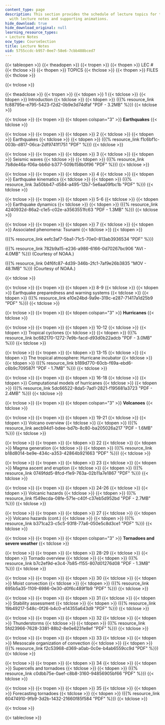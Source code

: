 ```yaml
---
content_type: page
description: This section provides the schedule of lecture topics for the course along
  with lecture notes and supporting animations.
hide_download: true
hide_download_original: null
learning_resource_types:
- Lecture Notes
ocw_type: CourseSection
title: Lecture Notes
uid: 5755ccdc-b957-0ee7-58e6-7cbb488bced7
---
```


{{< tableopen >}}
{{< theadopen >}}
{{< tropen >}}
{{< thopen >}}
LEC #
{{< thclose >}}
{{< thopen >}}
TOPICS
{{< thclose >}}
{{< thopen >}}
FILES
{{< thclose >}}

{{< trclose >}}

{{< theadclose >}}
{{< tropen >}}
{{< tdopen >}}
1
{{< tdclose >}}
{{< tdopen >}}
Introduction
{{< tdclose >}}
{{< tdopen >}}
({{% resource_link fc88795e-e795-5423-f2d2-0b9e3d74dfaf "PDF - 3.2MB" %}})
{{< tdclose >}}

{{< trclose >}}
{{< tropen >}}
{{< tdopen colspan="3" >}}
**Earthquakes**
{{< tdclose >}}

{{< trclose >}}
{{< tropen >}}
{{< tdopen >}}
2
{{< tdclose >}}
{{< tdopen >}}
Earthquakes
{{< tdclose >}}
{{< tdopen >}}
({{% resource_link f1c6bf1c-003b-d817-06ca-2df9741f1751 "PDF" %}})
{{< tdclose >}}

{{< trclose >}}
{{< tropen >}}
{{< tdopen >}}
3
{{< tdclose >}}
{{< tdopen >}}
Seismic waves
{{< tdclose >}}
{{< tdopen >}}
({{% resource_link 7b8de46a-f06a-bb6d-b377-509b158b0f96 "PDF" %}})
{{< tdclose >}}

{{< trclose >}}
{{< tropen >}}
{{< tdopen >}}
4
{{< tdclose >}}
{{< tdopen >}}
Earthquake kinematics
{{< tdclose >}}
{{< tdopen >}}
({{% resource_link 3a50bb47-d584-a495-12b7-5e6aa09fbc1b "PDF" %}})
{{< tdclose >}}

{{< trclose >}}
{{< tropen >}}
{{< tdopen >}}
5-6
{{< tdclose >}}
{{< tdopen >}}
Earthquake dynamics
{{< tdclose >}}
{{< tdopen >}}
({{% resource_link 4240932d-86a2-c1e5-c02e-a3563551fc63 "PDF - 1.3MB" %}})
{{< tdclose >}}

{{< trclose >}}
{{< tropen >}}
{{< tdopen >}}
7
{{< tdclose >}}
{{< tdopen >}}
Associated phenomena: Tsunami
{{< tdclose >}}
{{< tdopen >}}


({{% resource_link eefc3af7-5ba1-71c5-70e0-813ab3936534 "PDF" %}})

({{% resource_link 782b9a15-e236-a986-6166-0d70267bc906 "AVI - 4.0MB" %}}) (Courtesy of NOAA.)

({{% resource_link 04f6fc87-4d39-346b-2fc1-7af9e26b3835 "MOV - 48.1MB" %}}) (Courtesy of NOAA.)


{{< tdclose >}}

{{< trclose >}}
{{< tropen >}}
{{< tdopen >}}
8-9
{{< tdclose >}}
{{< tdopen >}}
Earthquake preparedness and warning systems
{{< tdclose >}}
{{< tdopen >}}
({{% resource_link e10e24bd-9a9e-319c-e287-71417a1d25b9 "PDF" %}})
{{< tdclose >}}

{{< trclose >}}
{{< tropen >}}
{{< tdopen colspan="3" >}}
**Hurricanes**
{{< tdclose >}}

{{< trclose >}}
{{< tropen >}}
{{< tdopen >}}
10-12
{{< tdclose >}}
{{< tdopen >}}
Tropical cyclones
{{< tdclose >}}
{{< tdopen >}}
({{% resource_link bc682170-1272-7e9b-facd-d93d0b22adcb "PDF - 3.0MB" %}})
{{< tdclose >}}

{{< trclose >}}
{{< tropen >}}
{{< tdopen >}}
13-15
{{< tdclose >}}
{{< tdopen >}}
The tropical atmosphere: Hurricane incubator
{{< tdclose >}}
{{< tdopen >}}
({{% resource_link b189d770-60cb-f69a-ebd6-c6b9c709587f "PDF - 1.7MB" %}})
{{< tdclose >}}

{{< trclose >}}
{{< tropen >}}
{{< tdopen >}}
16-18
{{< tdclose >}}
{{< tdopen >}}
Computational models of hurricanes
{{< tdclose >}}
{{< tdopen >}}
({{% resource_link 5dc66522-8da5-7ad1-2821-f195681a3723 "PDF - 2.4MB" %}})
{{< tdclose >}}

{{< trclose >}}
{{< tropen >}}
{{< tdopen colspan="3" >}}
**Volcanoes**
{{< tdclose >}}

{{< trclose >}}
{{< tropen >}}
{{< tdopen >}}
19-21
{{< tdclose >}}
{{< tdopen >}}
Volcano overview
{{< tdclose >}}
{{< tdopen >}}
({{% resource_link aecb94d1-bdee-bd7b-8c80-ba205026a217 "PDF - 1.6MB" %}})
{{< tdclose >}}

{{< trclose >}}
{{< tropen >}}
{{< tdopen >}}
22
{{< tdclose >}}
{{< tdopen >}}
Magma generation
{{< tdclose >}}
{{< tdopen >}}
({{% resource_link b18d8014-be9e-434c-a353-42864b921663 "PDF" %}})
{{< tdclose >}}

{{< trclose >}}
{{< tropen >}}
{{< tdopen >}}
23
{{< tdclose >}}
{{< tdopen >}}
Magma ascent and eruption
{{< tdclose >}}
{{< tdopen >}}
({{% resource_link 0749fdd5-8fcd-f1e9-763a-02b11a7e1867 "PDF" %}})
{{< tdclose >}}

{{< trclose >}}
{{< tropen >}}
{{< tdopen >}}
24-26
{{< tdclose >}}
{{< tdopen >}}
Volcanic hazards
{{< tdclose >}}
{{< tdopen >}}
({{% resource_link f549ecda-08fe-571e-c40f-c37eb5d952bd "PDF - 2.7MB" %}})
{{< tdclose >}}

{{< trclose >}}
{{< tropen >}}
{{< tdopen >}}
27
{{< tdclose >}}
{{< tdopen >}}
Volcano hazards (cont.)
{{< tdclose >}}
{{< tdopen >}}
({{% resource_link b371ca23-c5c5-93f8-77a6-050e5c8d3ce1 "PDF" %}})
{{< tdclose >}}

{{< trclose >}}
{{< tropen >}}
{{< tdopen colspan="3" >}}
**Tornadoes and severe weather**
{{< tdclose >}}

{{< trclose >}}
{{< tropen >}}
{{< tdopen >}}
28-29
{{< tdclose >}}
{{< tdopen >}}
Tornado overview
{{< tdclose >}}
{{< tdopen >}}
({{% resource_link b7c2ef9d-e3c4-7b85-f155-807d01276d08 "PDF - 1.3MB" %}})
{{< tdclose >}}

{{< trclose >}}
{{< tropen >}}
{{< tdopen >}}
30
{{< tdclose >}}
{{< tdopen >}}
Moist convection
{{< tdclose >}}
{{< tdopen >}}
({{% resource_link 695b5a35-1109-6986-0e30-d0f6c489f1b9 "PDF" %}})
{{< tdclose >}}

{{< trclose >}}
{{< tropen >}}
{{< tdopen >}}
31
{{< tdclose >}}
{{< tdopen >}}
Stability assessment
{{< tdclose >}}
{{< tdopen >}}
({{% resource_link 19b49217-548c-0f26-b4c0-e14355a643d9 "PDF" %}})
{{< tdclose >}}

{{< trclose >}}
{{< tropen >}}
{{< tdopen >}}
32
{{< tdclose >}}
{{< tdopen >}}
Thunderstorms
{{< tdclose >}}
{{< tdopen >}}
({{% resource_link 5fd23966-7628-3381-88b2-8e0e6231e8ef "PDF" %}})
{{< tdclose >}}

{{< trclose >}}
{{< tropen >}}
{{< tdopen >}}
33
{{< tdclose >}}
{{< tdopen >}}
Mesoscale organization of convection
{{< tdclose >}}
{{< tdopen >}}
({{% resource_link f2c53968-d369-a0ab-0c0e-b4ab6559cc9d "PDF" %}})
{{< tdclose >}}

{{< trclose >}}
{{< tropen >}}
{{< tdopen >}}
34
{{< tdclose >}}
{{< tdopen >}}
Supercells and tornadoes
{{< tdclose >}}
{{< tdopen >}}
({{% resource_link c0dbb75e-0aef-c8b8-3160-94856905bf66 "PDF" %}})
{{< tdclose >}}

{{< trclose >}}
{{< tropen >}}
{{< tdopen >}}
35
{{< tdclose >}}
{{< tdopen >}}
Forecasting tornadoes
{{< tdclose >}}
{{< tdopen >}}
({{% resource_link 60474910-9fb9-3d2b-1432-21660f85f584 "PDF" %}})
{{< tdclose >}}

{{< trclose >}}

{{< tableclose >}}